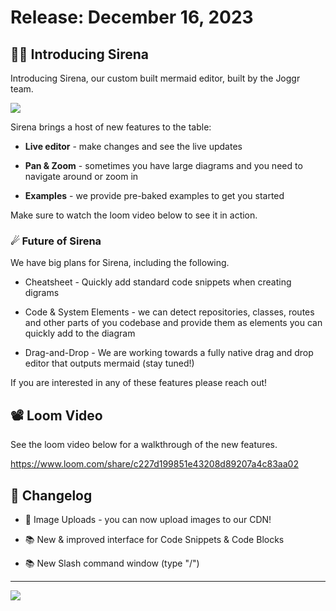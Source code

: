<!--@@joggrdoc@@-->
<!-- @joggr:version(v1):end -->
<!-- @joggr:warning:start -->
<!-- 
  _   _   _    __        __     _      ____    _   _   ___   _   _    ____     _   _   _ 
 | | | | | |   \ \      / /    / \    |  _ \  | \ | | |_ _| | \ | |  / ___|   | | | | | |
 | | | | | |    \ \ /\ / /    / _ \   | |_) | |  \| |  | |  |  \| | | |  _    | | | | | |
 |_| |_| |_|     \ V  V /    / ___ \  |  _ <  | |\  |  | |  | |\  | | |_| |   |_| |_| |_|
 (_) (_) (_)      \_/\_/    /_/   \_\ |_| \_\ |_| \_| |___| |_| \_|  \____|   (_) (_) (_)
                                                              
This document is managed by Joggr. Editing this document could break Joggr's core features, i.e. our 
ability to auto-maintain this document. Please use the Joggr editor to edit this document 
(link at bottom of the page).
-->
<!-- @joggr:warning:end -->
# Release: December 16, 2023

## 🧜‍♀ Introducing Sirena

Introducing Sirena, our custom built mermaid editor, built by the Joggr team.

![](https://cdn.joggr.io/assets/content/images/27f0d076-5cb2-46a2-8d17-0d8c4d586ca8.png?authToken=1edd3b7853a62adeb15bb0dde0a374b5a6bd0e8100b235b6539251b91ff6447e)

Sirena brings a host of new features to the table:

* **Live editor** - make changes and see the live updates

* **Pan & Zoom** - sometimes you have large diagrams and you need to navigate around or zoom in

* **Examples** - we provide pre-baked examples to get you started

Make sure to watch the loom video below to see it in action.

### ☄ Future of Sirena

We have big plans for Sirena, including the following.

* Cheatsheet - Quickly add standard code snippets when creating digrams

* Code & System Elements - we can detect repositories, classes, routes and other parts of you codebase and provide them as elements you can quickly add to the diagram

* Drag-and-Drop - We are working towards a fully native drag and drop editor that outputs mermaid (stay tuned!)

If you are interested in any of these features please reach out!

## 📽 Loom Video

See the loom video below for a walkthrough of the new features.

<https://www.loom.com/share/c227d199851e43208d89207a4c83aa02>

## 📒 Changelog

* 💚 Image Uploads - you can now upload images to our CDN!

* 📚 New & improved interface for Code Snippets & Code Blocks

* 📚 New Slash command window (type "/")

<!-- @joggr:editLink(96dc1de3-b8be-462a-92f9-71cbd91adb84):start -->
---
<a href="https://app.joggr.io/app/documents/96dc1de3-b8be-462a-92f9-71cbd91adb84/edit" alt="Edit doc on Joggr">
  <img src="https://storage.googleapis.com/joggr-public-assets/github/badges/edit-document-badge.svg" />
</a>
<!-- @joggr:editLink(96dc1de3-b8be-462a-92f9-71cbd91adb84):end -->